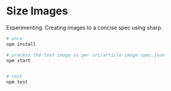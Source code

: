 # Size Images

Experimenting. Creating images to a concise spec using sharp.

```bash
# once
npm install

# process the test image as per src/article-image-spec.json
npm start


# test
npm test
```